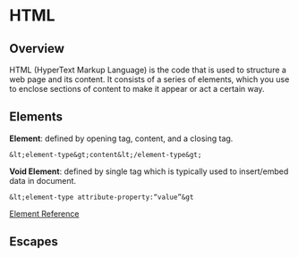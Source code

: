 # HTML

## Overview

HTML (HyperText Markup Language) is the code that is used to structure a web page and its content. It consists of a series of elements, which you use to enclose sections of content to make it appear or act a certain way.

## Elements

**Element**: defined by opening tag, content, and a
closing tag.

`&lt;element-type&gt;content&lt;/element-type&gt;`

**Void Element**: defined by single tag which is typically used to insert/embed data in document.

`&lt;element-type attribute-property:“value”&gt`

[Element Reference](https://developer.mozilla.org/en-US/docs/Web/HTML/Attributes#attribute_list)

## Escapes


